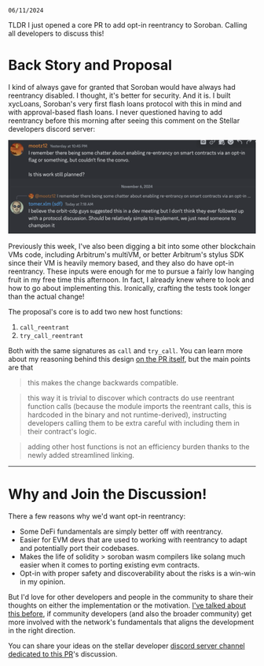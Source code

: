 `06/11/2024`

TLDR I just opened a core PR to add opt-in reentrancy to Soroban. Calling all developers to discuss this!

# Back Story and Proposal

I kind of always gave for granted that Soroban would have always had reentrancy disabled. I thought,
it's better for security. And it is. I built xycLoans, Soroban's very first flash loans protocol with this in mind
and with approval-based flash loans. I never questioned having to add reentrancy before this morning after seeing
this comment on the Stellar developers discord server:

<img src="/images/discord-screenshot.png"/>

Previously this week, I've also been digging a bit into some other blockchain VMs code, including Arbitrum's multiVM, or better
Arbitrum's stylus SDK since their VM is heavily memory based, and they also do have opt-in reentrancy. These inputs were enough
for me to pursue a fairly low hanging fruit in my free time this afternoon. In fact, I already knew where to look and how to go
about implementing this. Ironically, crafting the tests took longer than the actual change!

The proposal's core is to add two new host functions:

1. `call_reentrant`
2. `try_call_reentrant`

Both with the same signatures as `call` and `try_call`. You can learn more about my reasoning behind this design [on the PR itself](https://github.com/stellar/rs-soroban-env/pull/1491), but the main points are that 

> this makes the change backwards compatible.

> this way it is trivial to discover which contracts do use reentrant function calls (because the module imports the reentrant calls,
 this is hardcoded in the binary and not runtime-derived), instructing developers calling them to be extra careful with 
 including them in their contract's logic.

> adding other host functions is not an efficiency burden thanks to the newly added streamlined linking.

<hr/>

# Why and Join the Discussion!

There a few reasons why we'd want opt-in reentrancy:

- Some DeFi fundamentals are simply better off with reentrancy.
- Easier for EVM devs that are used to working with reentrancy to adapt and potentially port their codebases.
- Makes the life of solidity > soroban wasm compilers like solang much easier when it comes to porting existing evm contracts. 
- Opt-in with proper safety and discoverability about the risks is a win-win in my opinion. 

But I'd love for other developers and people in the community to share their thoughts on either the implementation
or the motivation. [I've talked about this before](https://www.youtube.com/watch?v=P344_wKJshk&list=PLmr3tp_7-7Gh0NyWoqYkBkJC6kwDNqXJh&index=4), if community developers (and also the broader community) get more
involved with the network's fundamentals that aligns the development in the right direction.

You can share your ideas on the stellar developer [discord server channel dedicated to this PR](https://discord.com/channels/897514728459468821/1303662226930143264)'s discussion.
